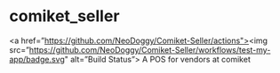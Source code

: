 # comiket_seller
<a href=”https://github.com/NeoDoggy/Comiket-Seller/actions"><img src=”https://github.com/NeoDoggy/Comiket-Seller/workflows/test-my-app/badge.svg" alt=”Build Status”></a>
A POS for vendors at comiket
